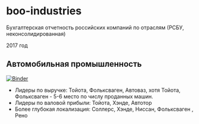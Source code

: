# boo-industries
Бухгалтерская отчетность российских компаний по отраслям (РСБУ, неконсолидированная) 

2017 год 

## Автомобильная промышленность
[![Binder](https://mybinder.org/badge_logo.svg)](https://mybinder.org/v2/gh/ru-corporate/boo-industries/master?filepath=auto.ipynb)

- Лидеры по выручке: Тойота, Фольксваген, Автоваз, хотя Тойота, Фольксваген - 5-6 место по числу проданных машин.
- Лидеры по валовой прибыли: Тойота, Хэнде, Автотор
- Более глубокая локализация: Соллерс, Хэнде, Ниссан, Фольксваген , Рено 
